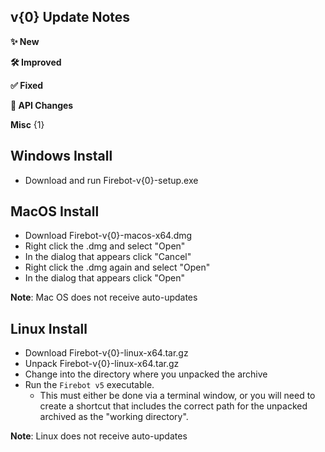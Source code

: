 ## v{0} Update Notes

**✨ New**

**🛠️ Improved**

**✅ Fixed**

**🔗 API Changes**

**Misc**
{1}

## Windows Install
- Download and run Firebot-v{0}-setup.exe

## MacOS Install
- Download Firebot-v{0}-macos-x64.dmg
- Right click the .dmg and select "Open"
- In the dialog that appears click "Cancel"
- Right click the .dmg again and select "Open"
- In the dialog that appears click "Open"

**Note**: Mac OS does not receive auto-updates

## Linux Install
- Download Firebot-v{0}-linux-x64.tar.gz
- Unpack Firebot-v{0}-linux-x64.tar.gz
- Change into the directory where you unpacked the archive
- Run the `Firebot v5` executable.
  - This must either be done via a terminal window, or you will need to create a shortcut that includes the correct path for the unpacked archived as the "working directory".

**Note**: Linux does not receive auto-updates